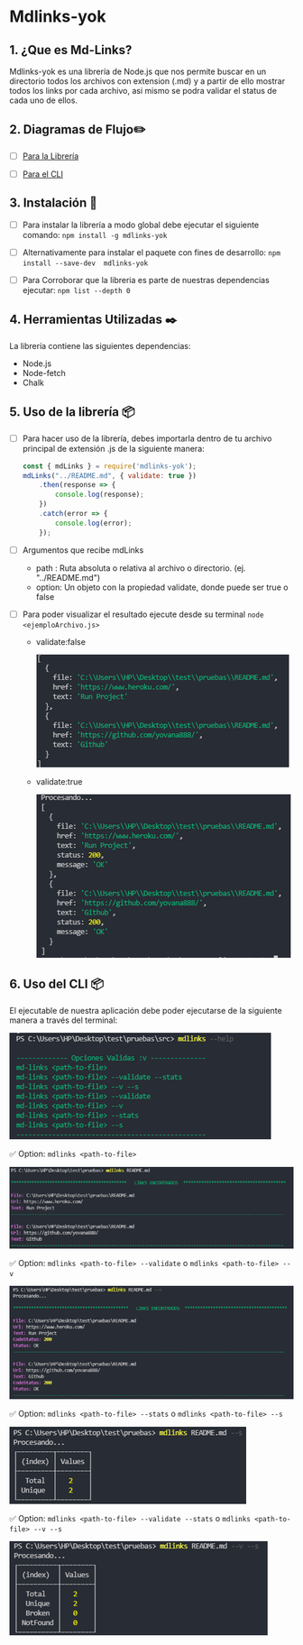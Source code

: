 # Mdlinks-yok

## 1. ¿Que es Md-Links?

Mdlinks-yok es una librería de Node.js que nos permite buscar en un directorio todos los archivos con extension (.md) y a partir de ello mostrar todos los links por cada archivo, asi mismo se podra validar el status de cada uno de ellos.

## 2. Diagramas de Flujo:pencil2:

  - [ ] [Para la Librería](src/img/md_links.jpg)
  
  - [ ] [Para el CLI](src/img/cli.jpg)

## 3. Instalación :rocket:

- [ ] Para instalar la librería a modo global debe ejecutar el siguiente comando: `npm install -g mdlinks-yok`

- [ ] Alternativamente para instalar el paquete con fines de desarrollo: `npm install --save-dev  mdlinks-yok`

- [ ] Para Corroborar que la libreria es parte de nuestras dependencias ejecutar: `npm list --depth 0`

## 4. Herramientas Utilizadas 	:black_nib:

La librería contiene las siguientes dependencias:
* Node.js
* Node-fetch
* Chalk

## 5. Uso de la librería :package:

- [ ] Para hacer uso de la librería, debes importarla dentro de tu archivo principal de extensión .js de la siguiente manera:
    ```js
    const { mdLinks } = require('mdlinks-yok');
    mdLinks("../README.md", { validate: true })
        .then(response => {
            console.log(response);
        })
        .catch(error => {
            console.log(error);
        });
    ```

- [ ] Argumentos que recibe mdLinks
    - path : Ruta absoluta o relativa al archivo o directorio. (ej. "../README.md")
    - option: Un objeto con la propiedad validate, donde puede ser true o false 

- [ ] Para poder visualizar el resultado ejecute desde su terminal `node <ejemploArchivo.js>` 
    - validate:false

      ![resultApiFalse](src/img/resultApiFalse.png)

    - validate:true

      ![resultApiTrue](src/img/resultApiTrue.png)

## 6. Uso del CLI :package:
  El ejecutable de nuestra aplicación debe poder ejecutarse de la siguiente manera a través del terminal:

  ![helpCLI](src/img/clihelp.png)
    

  :white_check_mark:  Option: `mdlinks <path-to-file>`
    
   ![helpCLI](src/img/clipath.png)

   :white_check_mark:  Option: `mdlinks <path-to-file> --validate` o `mdlinks <path-to-file> --v`
    
   ![helpCLI](src/img/cli-v.png)

   :white_check_mark:  Option: `mdlinks <path-to-file> --stats` o `mdlinks <path-to-file> --s`
    
   ![helpCLI](src/img/cli-s.png)

   :white_check_mark:  Option: `mdlinks <path-to-file> --validate --stats` o `mdlinks <path-to-file> --v --s`
    
   ![helpCLI](src/img/cli-v-s.png)

